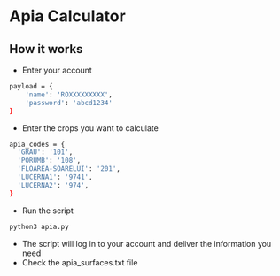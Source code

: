# Apia Calculator

## How it works
- Enter your account
```sh
payload = {
    'name': 'ROXXXXXXXXX',
    'password': 'abcd1234'
}
```
- Enter the crops you want to calculate
```sh
apia_codes = {
  'GRAU': '101',
  'PORUMB': '108',
  'FLOAREA-SOARELUI': '201',
  'LUCERNA1': '9741',
  'LUCERNA2': '974',
}
```
- Run the script 
```sh
python3 apia.py
```
- The script will log in to your account and deliver the information you need
- Check the apia_surfaces.txt file
